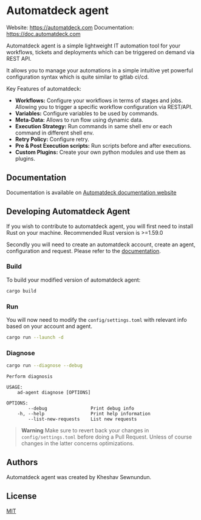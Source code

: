 
# Automatdeck agent

Website: https://automatdeck.com
Documentation: https://doc.automatdeck.com

Automatdeck agent is a simple lightweight IT automation tool for your workflows, tickets and deployments which can be triggered on demand via REST API.

It allows you to manage your automations in a simple intuitive yet powerful configuration syntax which is quite similar to gitlab ci/cd.

Key Features of automatdeck:

- **Workflows:** Configure your workflows in terms of stages and jobs. Allowing you to trigger a specific workflow configuration via REST/API.
- **Variables:** Configure variables to be used by commands.
- **Meta-Data:** Allows to run flow using dynamic data.
- **Execution Strategy:** Run commands in same shell env or each command in different shell env.
- **Retry Policy:** Configure retry.
- **Pre & Post Execution scripts:** Run scripts before and after executions.
- **Custom Plugins:** Create your own python modules and use them as plugins.



## Documentation

Documentation is available on [Automatdeck documentation website](https://doc.automatdeck.com)

## Developing Automatdeck Agent

If you wish to contribute to automatdeck agent, you will first need to install Rust on your machine. Recommended Rust version is >=1.59.0

Secondly you will need to create an automatdeck account, create an agent, configuration and request. Please refer to the [documentation](https://doc.automatdeck.com).


### Build
To build your modified version of automatdeck agent:

```bash
cargo build
```

### Run

You will now need to modify the `config/settings.toml` with relevant info based on your account and agent.

```bash
cargo run --launch -d
```

### Diagnose

```bash
cargo run --diagnose --debug
```

```
Perform diagnosis

USAGE:
    ad-agent diagnose [OPTIONS]

OPTIONS:
        --debug                Print debug info
    -h, --help                 Print help information
        --list-new-requests    List new requests
```

> **Warning**
> Make sure to revert back your changes in `config/settings.toml` before doing a Pull Request. Unless of course changes in the latter concerns optimizations. 


## Authors

Automatdeck agent was created by Kheshav Sewnundun.


## License

[MIT](https://choosealicense.com/licenses/mit/)

